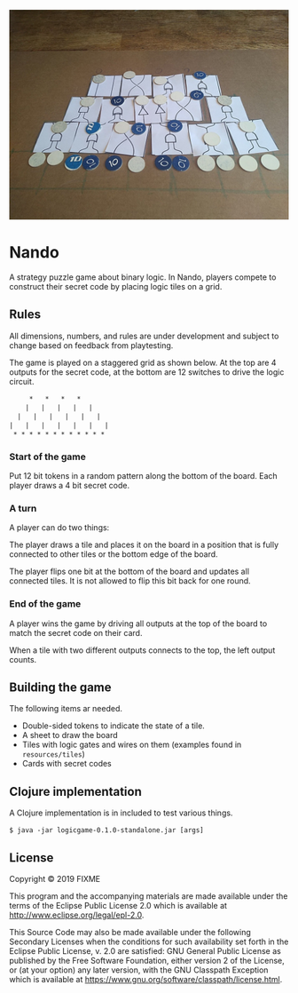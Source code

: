 ![photo of the board](resources/demo.jpg)

# Nando

A strategy puzzle game about binary logic. In Nando, players compete to construct their secret code by placing logic tiles on a grid.

## Rules

All dimensions, numbers, and rules are under development and subject to change based on feedback from playtesting.

The game is played on a staggered grid as shown below. At the top are 4 outputs for the secret code, at the bottom are 12 switches to drive the logic circuit.

```
     *   *   *   *
    |   |   |   |   |
  |   |   |   |   |   |
|   |   |   |   |   |   |
 * * * * * * * * * * * *
```

### Start of the game

Put 12 bit tokens in a random pattern along the bottom of the board.
Each player draws a 4 bit secret code.

### A turn

A player can do two things:

The player draws a tile and places it on the board in a position that is fully connected to other tiles or the bottom edge of the board.

The player flips one bit at the bottom of the board and updates all connected tiles. It is not allowed to flip this bit back for one round.

### End of the game

A player wins the game by driving all outputs at the top of the board to match the secret code on their card.

When a tile with two different outputs connects to the top, the left output counts.

## Building the game

The following items ar needed.

* Double-sided tokens to indicate the state of a tile.
* A sheet to draw the board
* Tiles with logic gates and wires on them (examples found in `resources/tiles`)
* Cards with secret codes

## Clojure implementation

A Clojure implementation is in included to test various things.

    $ java -jar logicgame-0.1.0-standalone.jar [args]

## License

Copyright © 2019 FIXME

This program and the accompanying materials are made available under the
terms of the Eclipse Public License 2.0 which is available at
http://www.eclipse.org/legal/epl-2.0.

This Source Code may also be made available under the following Secondary
Licenses when the conditions for such availability set forth in the Eclipse
Public License, v. 2.0 are satisfied: GNU General Public License as published by
the Free Software Foundation, either version 2 of the License, or (at your
option) any later version, with the GNU Classpath Exception which is available
at https://www.gnu.org/software/classpath/license.html.
